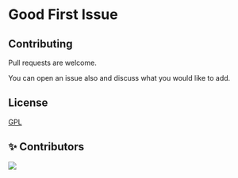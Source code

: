 # Good First Issue

## Contributing
Pull requests are welcome. 

You can open an issue also and discuss what you would like to add.


## License
[GPL](https://github.com/Isha307/Good-First-Issue/blob/master/LICENSE)

## ✨ Contributors

<a href="https://github.com/Isha307/Good-First-Issue/graphs/contributors">
  <img src="https://contrib.rocks/image?repo=Isha307/Good-First-Issue" />
</a>
